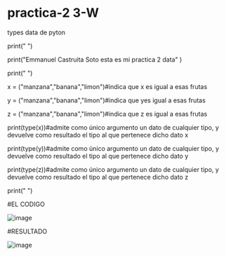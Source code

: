 # practica-2 3-W
types data de pyton

print(" ")

print("Emmanuel Castruita Soto esta es mi practica 2 data" )

print(" ")

x = ("manzana","banana","limon")#indica que x es igual a esas frutas 

y = ("manzana","banana","limon")#indica que yes igual a esas frutas 

z = ("manzana","banana","limon")#indica que z es igual a esas frutas 


print(type(x))#admite como único argumento un dato de cualquier tipo, y devuelve como resultado el tipo al que pertenece dicho dato x

print(type(y))#admite como único argumento un dato de cualquier tipo, y devuelve como resultado el tipo al que pertenece dicho dato y

print(type(z))#admite como único argumento un dato de cualquier tipo, y devuelve como resultado el tipo al que pertenece dicho dato z

print(" ")

#EL CODIGO

![image](https://github.com/user-attachments/assets/e02ae8b8-3a17-4d1b-931a-830d17865526)

#RESULTADO

![image](https://github.com/user-attachments/assets/71ef2f27-66ab-4810-8355-46a2aecf33be)


